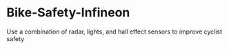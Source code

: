# Bike-Safety-Infineon
Use a combination of radar, lights, and hall effect sensors to improve cyclist safety
